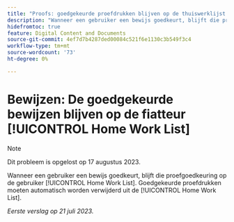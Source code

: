 ```yaml
---
title: "Proofs: goedgekeurde proefdrukken blijven op de thuiswerklijst van de fiatteur staan"
description: "Wanneer een gebruiker een bewijs goedkeurt, blijft die proefgoedkeuring op de Lijst van het Werk van de Huis van de gebruiker. Goedgekeurde proefdrukken moeten automatisch worden verwijderd uit de thuiswerklijst."
hidefromtoc: true
feature: Digital Content and Documents
source-git-commit: 4ef7d7b4287ded00084c521f6e1130c3b549f3c4
workflow-type: tm+mt
source-wordcount: '73'
ht-degree: 0%

---
```



# Bewijzen: De goedgekeurde bewijzen blijven op de fiatteur [!UICONTROL Home Work List]

<!--WF and WFP TOCs-->

>[!NOTE]
>
>Dit probleem is opgelost op 17 augustus 2023.

Wanneer een gebruiker een bewijs goedkeurt, blijft die proefgoedkeuring op de gebruiker [!UICONTROL Home Work List]. Goedgekeurde proefdrukken moeten automatisch worden verwijderd uit de [!UICONTROL Home Work List].

_Eerste verslag op 21 juli 2023._

